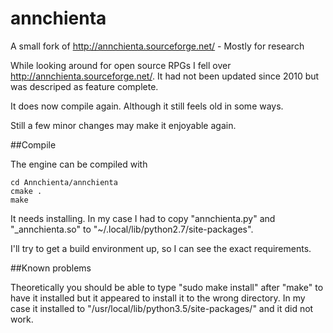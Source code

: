 # annchienta
A small fork of http://annchienta.sourceforge.net/ - Mostly for research

While looking around for open source RPGs I fell over http://annchienta.sourceforge.net/. 
It had not been updated since 2010 but was descriped as feature complete.

It does now compile again. Although it still feels old in some ways.

Still a few minor changes may make it enjoyable again.

##Compile

The engine can be compiled with
```
cd Annchienta/annchienta
cmake .
make
```
It needs installing. In my case I had to copy "annchienta.py" and "_annchienta.so" to "~/.local/lib/python2.7/site-packages".

I'll try to get a build environment up, so I can see the exact requirements.

##Known problems

Theoretically you should be able to type "sudo make install" after "make" to have it installed but it appeared to install it to the wrong directory. In my case it installed to "/usr/local/lib/python3.5/site-packages/" and it did not work.
